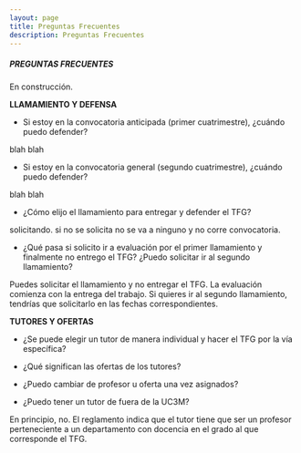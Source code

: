 ```yaml
---
layout: page
title: Preguntas Frecuentes
description: Preguntas Frecuentes
---
```


##### PREGUNTAS FRECUENTES

En construcción.


<!--
- fechas y llamamientos. qué pasa si lo muevo a julio/septiembre.
- específica/general.
- puedo elegir un tema específico en la general? cómo de concretas son las ofertas?
- puedo cambiar de profesor u oferta una vez asignados?
- puedo tener un tutor de fuera de la UC3M?
-->

**LLAMAMIENTO Y DEFENSA**

- Si estoy en la convocatoria anticipada (primer cuatrimestre), ¿cuándo puedo defender?

blah blah

- Si estoy en la convocatoria general (segundo cuatrimestre), ¿cuándo puedo defender?

blah blah

- ¿Cómo elijo el llamamiento para entregar y defender el TFG?

solicitando. si no se solicita no se va a ninguno y no corre convocatoria.

- ¿Qué pasa si solicito ir a evaluación por el primer llamamiento y finalmente no entrego el TFG? ¿Puedo solicitar ir al segundo llamamiento?

Puedes solicitar el llamamiento y no entregar el TFG. La evaluación comienza con la entrega del trabajo. Si quieres ir al segundo llamamiento, tendrías que solicitarlo en las fechas correspondientes.

**TUTORES Y OFERTAS**

- ¿Se puede elegir un tutor de manera individual y hacer el TFG por la vía específica?

- ¿Qué significan las ofertas de los tutores?

- ¿Puedo cambiar de profesor u oferta una vez asignados?

- ¿Puedo tener un tutor de fuera de la UC3M?

En principio, no. El reglamento indica que el tutor tiene que ser un profesor perteneciente a un departamento con docencia en el grado al que corresponde el TFG.